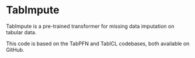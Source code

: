 # TabImpute

TabImpute is a pre-trained transformer for missing data imputation on tabular data.

This code is based on the TabPFN and TabICL codebases, both available on GitHub.